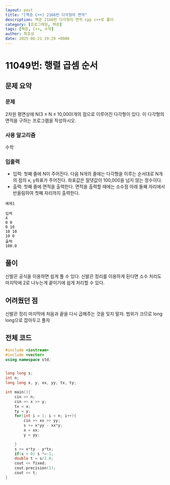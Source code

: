 ```yaml
---
layout: post
title: "[백준 C++] 2166번 다각형의 면적"
description: 백준 2166번 다각형의 면적 cpp c++로 풀이
category: [프로그래밍, 백준]
tags: [백준, C++, 수학]
author: 최호성
date: 2025-06-21 19:29 +0900
---
```

# 11049번: 행렬 곱셈 순서

## 문제 요약
### 문제
2차원 평면상에 N(3 ≤ N ≤ 10,000)개의 점으로 이루어진 다각형이 있다. 이 다각형의 면적을 구하는 프로그램을 작성하시오.

### 사용 알고리즘
수학

### 입출력
- 입력: 첫째 줄에 N이 주어진다. 다음 N개의 줄에는 다각형을 이루는 순서대로 N개의 점의 x, y좌표가 주어진다. 좌표값은 절댓값이 100,000을 넘지 않는 정수이다.
- 출력: 첫째 줄에 면적을 출력한다. 면적을 출력할 때에는 소수점 아래 둘째 자리에서 반올림하여 첫째 자리까지 출력한다.
```
예제1

입력
4
0 0
0 10
10 10
10 0
출력
100.0
```
## 풀이
신발끈 공식을 이용하면 쉽게 풀 수 있다. 신발끈 정리를 이용하게 된다면 소수 처리도 마지막에 2로 나누는게 끝이기에 쉽게 처리할 수 있다.

## 어려웠던 점
신발끈 정리 마지막에 처음과 끝을 다시 곱해주는 것을 잊지 말자. 범위가 크므로 long long으로 잡아두고 풀자

## 전체 코드
```cpp
#include <iostream>
#include <vector>
using namespace std;


long long s;
int n;
long long x, y, xx, yy, tx, ty;

int main(){
    cin >> n;
    cin >> x >> y;
    tx = x;
    ty = y;
    for(int i = 1; i < n; i++){
        cin >> xx >> yy;
        s += x*yy - xx*y;
        x = xx; 
        y = yy;

    }
    s += x*ty - y*tx;
    if(s < 0) s *=-1;
    double t = s/2.0;
    cout << fixed;
    cout.precision(1);
    cout << t;
}
```
